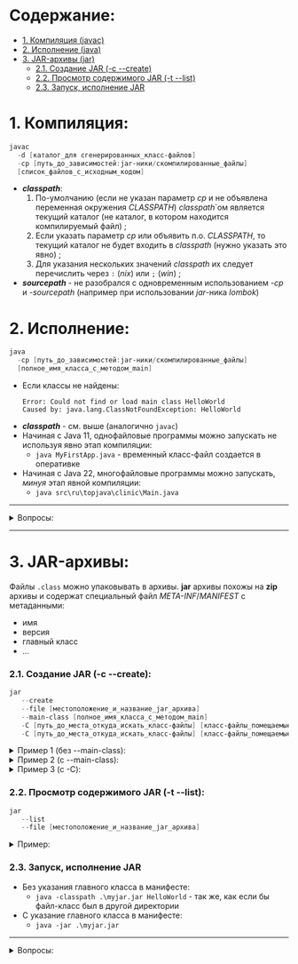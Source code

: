 # Содержание:
+ [1. Компиляция (javac)](#1-компиляция)
+ [2. Исполнение (java)](#2-исполнение)
+ [3. JAR-архивы (jar)](#3-jar-архивы)
  + [2.1. Создание JAR (-c --create)](#21-создание-jar--c---create)
  + [2.2. Просмотр содержимого JAR (-t --list)](#22-просмотр-содержимого-jar--t---list)
  + [2.3. Запуск, исполнение JAR](#23-запуск-исполнение-jar)

# 1. Компиляция:
```powershell
javac
  -d [каталог_для сгенерированных_класс-файлов]
  -cp [путь_до_зависимостей:jar-ники/скомпилированные_файлы]
  [список_файлов_с_исходным_кодом]
```
+ **_classpath_**:
  1. По-умолчанию (если не указан параметр _cp_ и не объявлена переменная окружения _CLASSPATH_) _classpath_`ом является текущий каталог (не каталог, в котором находится компилируемый файл) ;
  2. Если указать параметр _cp_ или объявить п.о. _CLASSPATH_, то текущий каталог не будет входить в _classpath_ (нужно указать это явно) ;
  3. Для указания нескольких значений _classpath_ их следует перечислить через `:` (_nix_) или `;` (_win_) ;
+ **_sourcepath_** - не разобрался с одновременным использованием -_cp_ и -_sourcepath_ (например при использовании _jar_-ника _lombok_)
  
# 2. Исполнение:
 ```powershell
 java
   -cp [путь_до_зависимостей:jar-ники/скомпилированные_файлы]
   [полное_имя_класса_c_методом_main]
 ```
   + Если классы не найдены:
     ```
     Error: Could not find or load main class HelloWorld
     Caused by: java.lang.ClassNotFoundException: HelloWorld
     ```
   + **_classpath_** - см. выше (аналогично `javac`)
   + Начиная с Java 11, однофайловые программы можно запускать не используя явно этап компиляции:
     + `java MyFirstApp.java` - временный класс-файл создается в оперативке
   + Начиная с Java 22, многофайловые программы можно запускать, _минуя_ этап явной компиляции:
     + `java src\ru\topjava\clinic\Main.java`
---
<details>
  
<summary>Вопросы:</summary>

  1. Выберите правильные объявления метода main — такие, при которых программа успешно скомпилируется и запустится.
      + ```java
        public static void main(String[] args)
        ```
  2. Что произойдет, если объявить метод main с синтаксически корректной, но не поддерживаемой JVM комбинацией модификаторов, возвращаемого значения и параметров?
      + Программа скомпилируется, но при попытке запуска упадет с ошибкой. Примеры ошибок:
        ```
        Error: Main method is not static in class HelloWorld, please define the main method as:
         public static void main(String[] args)
        ```
        ```
        Error: Main method not found in class HelloWorld, please define the main method as:
           public static void main(String[] args)
        or a JavaFX application class must extend javafx.application.Application
        ```
        ```
        Error: Main method must return a value of type void in class HelloWorld, please
        define the main method as:
           public static void main(String[] args)
        ```
</details>

---
# 3. JAR-архивы:
Файлы `.class` можно упаковывать в архивы.
**jar** архивы похожы на **zip** архивы и содержат специальный файл _META-INF_/_MANIFEST_ с метаданными:
  + имя
  + версия
  + главный класс
  + ...

### 2.1. Создание JAR (-c --create):
 ```powershell
 jar
    --create
    --file [местоположение_и_название_jar_архива]
    --main-class [полное_имя_класса_c_методом_main]
    -C [путь_до_места_откуда_искать_класс-файлы] [класс-файлы_помещаемые_в_архив]
    -C [путь_до_места_откуда_искать_класс-файлы] [класс-файлы_помещаемые_в_архив]
 ```

<details>
  
<summary> Пример 1 (без --main-class): </summary>

  ```powershell
  jar
    -cf myjar.jar
    HelloWorld.class
  ```
  Содержимое _myjar.jar_:
  ```
    ==> 🗀myjar.jar:
        ┝━━HelloWorld.class
        ┕━━🗀_META-INF_
            ┕━━🗀_MANIFEST.MF_
                ┕━━┥Manifest-Version: 1.0
                   │Created-By: 17.0.1 (Oracle Corporation)
  ```
</details>

<details>
  
<summary> Пример 2 (c --main-class): </summary>

  ```powershell
  jar
    -cfe myjar.jar HelloWorld
    HelloWorld.class
  ```
  Содержимое _myjar.jar_:
  ```
    ==> 🗀myjar.jar:
        ┝━━HelloWorld.class
        ┕━━🗀_META-INF_
            ┕━━🗀_MANIFEST.MF_
                ┕━━┥Manifest-Version: 1.0
                   │Created-By: 17.0.1 (Oracle Corporation)
                   │Main-Class: HelloWorld
  ```
</details>

<details>
  
<summary> Пример 3 (с -С):  </summary>

```
C:.
├───build
├───out
│       Quiz.class
│
└───src
        Quiz.java
```
Создание архива:
```powershell
jar
    --verbose
    --create
    --file .\build\quiz.jar
    --main-class=Quiz
    -C .\out\ Quiz.class
>>> added manifest
>>> adding: Quiz.class(in = 952) (out= 596)(deflated 37%)
```
Результат:
```
C:.
├───build
│       quiz.jar
│
├───out
│       Quiz.class
│
└───src
        Quiz.java
```
  Если не использовать флаг _-C_, а указать _out/Quiz.class_, то в архиве класс _Quiz_ будет в папке _out_, и манифест будет неправильно на него ссылаться.
  + При использовании: `jar --verbose --create --file .\build\quiz.jar --main-class=Quiz -C .\out\ Quiz.class`
      ```
      META-INF/
      META-INF/MANIFEST.MF
      Quiz.class
      ```
  + При использовании `jar --verbose --create --file .\build\quiz.jar --main-class=Quiz .\out\Quiz.class`
      ```
      META-INF/
      META-INF/MANIFEST.MF
      out/Quiz.class
      ```  
  Исполнение:
  + `java -jar .\build\quiz.jar`
  
</details>

### 2.2. Просмотр содержимого JAR (-t --list):
 ```powershell
 jar
    --list
    --file [местоположение_и_название_jar_архива]
 ```
<details>

  <summary> Пример: </summary>

```powershell
jar
    -tf .\myjar.jar
```
+ ```
  META-INF/
  META-INF/MANIFEST.MF
  HelloWorld.class
  ```
  
</details>

### 2.3. Запуск, исполнение JAR
+ Без указания главного класса в манифесте:
  + `java -classpath .\myjar.jar HelloWorld` - так же, как если бы файл-класс был в другой директории
+ С указание главного класса в манифесте:
  + `java -jar .\myjar.jar` 
---
<details>

<summary>Вопросы:</summary>

  1. Предположим, вы написали программу, состоящую из двух классов, и в каждом классе объявили точку входа — метод main. Что из этого выйдет?
      + Программа скомпилируется и запустится. Неоднозначности не возникнет, поскольку при запуске всегда явно указывается класс, в котором JVM должна искать метод main
  2. Выберите верные утверждения про формат JAR. Может быть выбрано несколько пунктов.
      + Формат JAR основан на формате ZIP.
      + В JAR-архиве может быть специальный файл с метаданными — META-INF/MANIFEST.MF.

</details>

